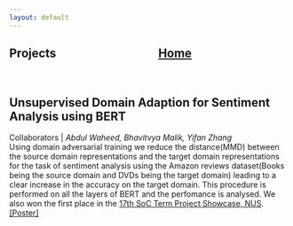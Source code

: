 ```yaml
---
layout: default
---
```


## Projects  &nbsp;   &nbsp;   &nbsp;   &nbsp;   &nbsp;   &nbsp;   &nbsp;   &nbsp;   &nbsp;     &nbsp;   &nbsp;   &nbsp;   &nbsp;   &nbsp;   &nbsp;   &nbsp;   &nbsp;   &nbsp;      [Home](./) <br>
<br>

## Unsupervised Domain Adaption for Sentiment Analysis using BERT
Collaborators | *Abdul Waheed, Bhavitvya Malik, Yifan Zhang* <br>
Using domain adversarial training we reduce the distance(MMD) between the source domain representations and the target domain representations for the task of sentiment analysis using the Amazon reviews dataset(Books being the source domain and DVDs being the target domain) leading to a clear increase in the accuracy on the target domain. This procedure is performed on all the layers of BERT and the perfomance is analysed. We also won the first place in the [17th SoC Term Project Showcase, NUS](https://www.aclweb.org/anthology/2020.smm4h-1.27/). <a href="laibamehnaz.github.io/Poster-2.png" target="_blank">[Poster]</a>


